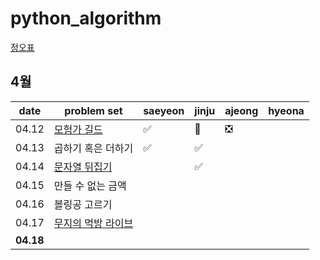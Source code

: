 # python_algorithm

[정오표](https://github.com/ndb796/python-for-coding-test/blob/master/notice.md)

## 4월

| date      | problem set                                                                           | saeyeon | jinju | ajeong | hyeona |
| --------- | ------------------------------------------------------------------------------------- | ------- | ----- | ------ | ------ |
| 04.12     | [모험가 길드](https://www.acmicpc.net/problem/25538)                                  | ✅      | 🔺    | ❎     |        |
| 04.13     | 곱하기 혹은 더하기                                                                    | ✅      | ✅    |        |        |
| 04.14     | [문자열 뒤집기](https://www.acmicpc.net/problem/1439)                                 |         | ✅    |        |        |
| 04.15     | 만들 수 없는 금액                                                                     |         |       |        |        |
| 04.16     | 볼링공 고르기                                                                         |         |       |        |        |
| 04.17     | [무지의 먹방 라이브](https://school.programmers.co.kr/learn/courses/30/lessons/42891) |         |       |        |        |
| **04.18** |                                                                                       |         |       |        |        |
